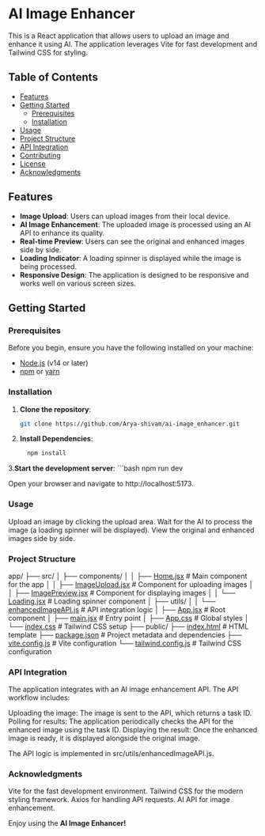# AI Image Enhancer

This is a React application that allows users to upload an image and enhance it using AI. The application leverages Vite for fast development and Tailwind CSS for styling.

## Table of Contents

- [Features](#features)
- [Getting Started](#getting-started)
  - [Prerequisites](#prerequisites)
  - [Installation](#installation)
- [Usage](#usage)
- [Project Structure](#project-structure)
- [API Integration](#api-integration)
- [Contributing](#contributing)
- [License](#license)
- [Acknowledgments](#acknowledgments)

## Features

- **Image Upload**: Users can upload images from their local device.
- **AI Image Enhancement**: The uploaded image is processed using an AI API to enhance its quality.
- **Real-time Preview**: Users can see the original and enhanced images side by side.
- **Loading Indicator**: A loading spinner is displayed while the image is being processed.
- **Responsive Design**: The application is designed to be responsive and works well on various screen sizes.

## Getting Started

### Prerequisites

Before you begin, ensure you have the following installed on your machine:

- [Node.js](https://nodejs.org/) (v14 or later)
- [npm](https://www.npmjs.com/) or [yarn](https://yarnpkg.com/)

### Installation

1. **Clone the repository**:
   ```bash
   git clone https://github.com/Arya-shivam/ai-image_enhancer.git

2. **Install Dependencies**:
    ```bash 
      npm install

3.**Start the development server**:
    ```bash 
      npm run dev

Open your browser and navigate to http://localhost:5173.

### Usage

Upload an image by clicking the upload area.
Wait for the AI to process the image (a loading spinner will be displayed).
View the original and enhanced images side by side.

### Project Structure
 app/
├── src/
│   ├── components/
│   │   ├── [Home.jsx](http://_vscodecontentref_/1)          # Main component for the app
│   │   ├── [ImageUpload.jsx](http://_vscodecontentref_/2)   # Component for uploading images
│   │   ├── [ImagePreview.jsx](http://_vscodecontentref_/3)  # Component for displaying images
│   │   └── [Loading.jsx](http://_vscodecontentref_/4)       # Loading spinner component
│   ├── utils/
│   │   └── [enhancedImageAPI.js](http://_vscodecontentref_/5) # API integration logic
│   ├── [App.jsx](http://_vscodecontentref_/6)               # Root component
│   ├── [main.jsx](http://_vscodecontentref_/7)              # Entry point
│   ├── [App.css](http://_vscodecontentref_/8)               # Global styles
│   └── [index.css](http://_vscodecontentref_/9)             # Tailwind CSS setup
├── public/
├── [index.html](http://_vscodecontentref_/10)                # HTML template
├── [package.json](http://_vscodecontentref_/11)              # Project metadata and dependencies
├── [vite.config.js](http://_vscodecontentref_/12)            # Vite configuration
└── [tailwind.config.js](http://_vscodecontentref_/13)        # Tailwind CSS configuration


### API Integration
The application integrates with an AI image enhancement API. The API workflow includes:

Uploading the image: The image is sent to the API, which returns a task ID.
Polling for results: The application periodically checks the API for the enhanced image using the task ID.
Displaying the result: Once the enhanced image is ready, it is displayed alongside the original image.

The API logic is implemented in src/utils/enhancedImageAPI.js.

### Acknowledgments
Vite for the fast development environment.
Tailwind CSS for the modern styling framework.
Axios for handling API requests.
AI API for image enhancement.

Enjoy using the **AI Image Enhancer!**